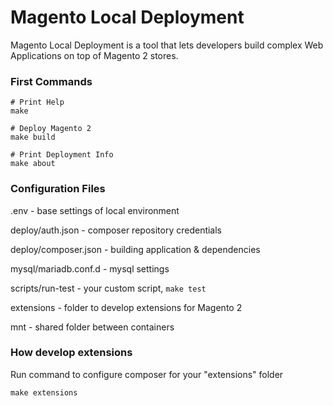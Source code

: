 # Magento Local Deployment

Magento Local Deployment is a tool that lets developers build complex Web Applications on top of Magento 2 stores.

### First Commands

```shell
# Print Help
make
```

```shell
# Deploy Magento 2
make build
```

```shell
# Print Deployment Info
make about
```

### Configuration Files

.env - base settings of local environment

deploy/auth.json - composer repository credentials

deploy/composer.json - building application & dependencies

mysql/mariadb.conf.d - mysql settings

scripts/run-test - your custom script, ```make test```

extensions - folder to develop extensions for Magento 2

mnt - shared folder between containers

### How develop extensions

Run command to configure composer for your "extensions" folder
```shell
make extensions
```
